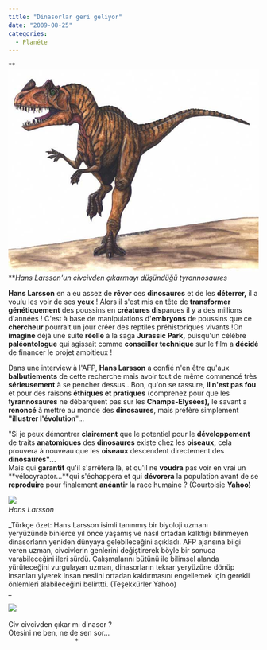 ```yaml
---
title: "Dinasorlar geri geliyor"
date: "2009-08-25"
categories: 
  - Planéte
---
```


**![](../uploads/image/ceratos(1).jpg)  
**_Hans Larsson'un civcivden çıkarmayı düşündüğü tyrannosaures_

**Hans Larsson** en a eu assez de **rêver** ces **dinosaures** et de les **déterrer,** il a voulu les voir de ses **yeux** ! Alors il s'est mis en tête de **transformer génétiquement** des poussins en **créatures dis**parues il y a des millions d'années ! C'est à base de manipulations d'**embryons** de poussins que ce **chercheur** pourrait un jour créer des reptiles préhistoriques vivants !On **imagine** déjà une suite **réelle** à la saga **Jurassic Park,** puisqu'un célèbre **paléontologue** qui agissait comme **conseiller technique** sur le film a **décidé** de financer le projet ambitieux !

Dans une interview à l'AFP, **Hans Larsson** a confié n'en être qu'aux **balbutiements** de cette recherche mais avoir tout de même commencé très **sérieusement** à se pencher dessus...Bon, qu'on se rassure, **il n'est pas fou** et pour des raisons **éthiques et pratiques** (comprenez pour que les t**yrannosaures** ne débarquent pas sur les **Champs-Elysées),** le savant a **renoncé** à mettre au monde des **dinosaures**, mais préfère simplement **"illustrer l'évolution**"...

"Si je peux démontrer **clairement** que le potentiel pour le **développement** de traits **anatomiques** des **dinosaures** existe chez les **oiseaux,** cela prouvera à nouveau que les **oiseaux** descendent directement des **dinosaures"...**  
Mais qui **garantit** qu'il s'arrêtera là, et qu'il ne **voudra** pas voir en vrai un **vélocyraptor...**qui s'échappera et qui **dévorera** la population avant de se **reproduire** pour finalement **anéantir** la race humaine ? (Courtoisie **Yahoo)**

_![](../uploads/image/hans.jpg)  
Hans Larsson_

_Türkçe özet: Hans Larsson isimli tanınmış bir biyoloji uzmanı yeryüzünde binlerce yıl önce yaşamış ve nasıl ortadan kalktığı bilinmeyen dinasorların yeniden dünyaya gelebileceğini açıkladı. AFP ajansına bilgi veren uzman, civcivlerin genlerini değiştirerek böyle bir sonuca varabileceğini ileri sürdü. Çalışmalarını bütünü ile bilimsel alanda yürüteceğini vurgulayan uzman, dinasorların tekrar yeryüzüne dönüp insanları yiyerek insan neslini ortadan kaldırmasını engellemek için gerekli önlemleri alabileceğini belirttti. (Teşekkürler Yahoo)  
_

![](../uploads/image/civciv.jpg)

Civ civcivden çıkar mı dinasor ?  
Ötesini ne ben, ne de sen sor...  
                                  \*
